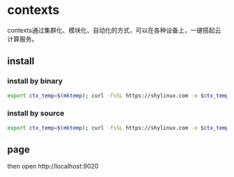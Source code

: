# contexts

contexts通过集群化、模块化、自动化的方式，可以在各种设备上，一键搭起云计算服务。

## install

### install by binary
```sh
export ctx_temp=$(mktemp); curl -fsSL https://shylinux.com -o $ctx_temp; source $ctx_temp binary
```

### install by source
```sh
export ctx_temp=$(mktemp); curl -fsSL https://shylinux.com -o $ctx_temp; source $ctx_temp source
```

## page
then open http://localhost:9020
